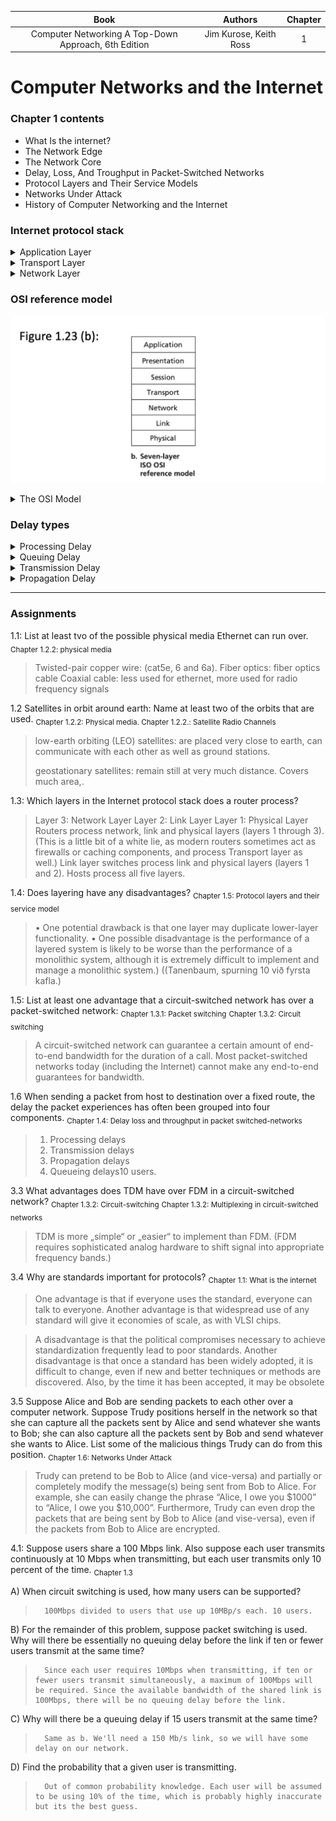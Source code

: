 | Book | Authors | Chapter 
| :-:  | :-:     | :-:
| Computer Networking A Top-Down Approach, 6th Edition | Jim Kurose, Keith Ross | 1

# Computer Networks and the Internet

### Chapter 1 contents
* What Is the internet?
* The Network Edge
* The Network Core
* Delay, Loss, And Troughput in Packet-Switched Networks
* Protocol Layers and Their Service Models
* Networks Under Attack
* History of Computer Networking and the Internet

### Internet protocol stack



<details closed>
<summary>Application Layer</summary>
The application layer is where network applications and their application-layer protocols reside. The Internet’s application layer includes many protocols, such as the HTTP protocol (which provides for Web document request and transfer), SMTP (which provides for the transfer of e-mail messages), and FTP (which provides for the transfer of files between two end systems). We’ll see that certain network functions, such as the translation of human-friendly names for Internet end systems like www.ietf.org to a 32-bit network address, are also done with the help of a specific application-layer protocol, namely, the domain name system (DNS). We’ll see in Chapter 2 that it is very easy to create and deploy our own new application-layer protocols. An application-layer protocol is distributed over multiple end systems, with the application in one end system using the protocol to exchange packets of information with the application in another end system. We’ll refer to this packet of information at the application layer as a message. 
</details>

<details closed>
<summary>Transport Layer</summary>
The Internet’s transport layer transports application-layer messages between application endpoints. In the Internet there are two transport protocols, TCP and UDP, either of which can transport application-layer messages. TCP provides a connection-oriented service to its applications. This service includes guaranteed delivery of application-layer messages to the destination and flow control (that is, sender/receiver speed matching). TCP also breaks long messages into shorter segments and provides a congestion-control mechanism, so that a source throttles its transmission rate when the network is congested. The UDP protocol provides a connectionless service to its applications. This is a no-frills service that provides no reliability, no flow control, and no congestion control. In this book, we’ll refer to a transport-layer packet as a segment.
</details>

 

<details closed>
<summary>Network Layer</summary>
The Internet’s network layer is responsible for moving network-layer packets known as datagrams from one host to another. The Internet transport-layer protocol (TCP or UDP) in a source host passes a transport-layer segment and a destination address to the network layer, just as you would give the postal service a letter with a destination address. The network layer then provides the service of delivering the segment to the transport layer in the destination host. The Internet’s network layer includes the celebrated IP Protocol, which defines the fields in the datagram as well as how the end systems and routers act on these fields. There is only one IP protocol, and all Internet components that have a network layer must run the IP protocol. The Internet’s network layer also contains routing protocols that determine the routes that datagrams take between sources and destinations. The Internet has many routing protocols. As we saw in Section 1.3, the Internet is a network of networks, and within a network, the network administrator can run any routing protocol desired. Although the network layer contains both the IP protocol and numerous routing protocols, it is often simply referred to as the IP layer, reflecting the fact that IP is the glue that binds the Internet together. Link Layer The Internet’s network layer routes a datagram through a series of routers between the source and destination. To move a packet from one node (host or router) to the next node in the route, the network layer relies on the services of the link layer. In particular, at each node, the network layer passes the datagram down to the link layer, which delivers the datagram to the next node along the route. At this next node, the link layer passes the datagram up to the network layer. The services provided by the link layer depend on the specific link-layer protocol that is employed over the link. For example, some link-layer protocols provide reliable delivery, from transmitting node, over one link, to receiving node. Note that this reliable delivery service is different from the reliable delivery service of TCP, which provides reliable delivery from one end system to another. Examples of linklayer protocols include Ethernet, WiFi, and the cable access network’s DOCSIS protocol. As datagrams typically need to traverse several links to travel from source to destination, a datagram may be handled by different link-layer protocols at different links along its route. For example, a datagram may be handled by Ethernet on one link and by PPP on the next link. The network layer will receive a different service from each of the different link-layer protocols. In this book, we’ll refer to the linklayer packets as frames.Physical Layer While the job of the link layer is to move entire frames from one network element to an adjacent network element, the job of the physical layer is to move the individual bits within the frame from one node to the next. The protocols in this layer are again link dependent and further depend on the actual transmission medium of the link (for example, twisted-pair copper wire, single-mode fiber optics). For example, Ethernet has many physical-layer protocols: one for twisted-pair copper wire, another for coaxial cable, another for fiber, and so on. In each case, a bit is moved across the link in a different way
</details>

### OSI reference model

![osi](Screenshots/osi.png)

<details closed>
<summary>The OSI Model</summary>
Having discussed the Internet protocol stack in detail, we should mention that it is not the only protocol stack around. In particular, back in the late 1970s, the International Organization for Standardization (ISO) proposed that computer networks be organized around seven layers, called the Open Systems Interconnection (OSI) model [ISO 2012]. The OSI model took shape when the protocols that were to become the Internet protocols were in their infancy, and were but one of many different protocol suites under development; in fact, the inventors of the original OSI model probably did not have the Internet in mind when creating it. Nevertheless, beginning in the late 1970s, many training and university courses picked up on the ISO mandate and organized courses around the seven-layer model. Because of its early impact on networking education, the seven-layer model continues to linger on in some networking textbooks and training courses. The seven layers of the OSI reference model, shown in Figure 1.23(b), are: application layer, presentation layer, session layer, transport layer, network layer, data link layer, and physical layer. The functionality of five of these layers is roughly the same as their similarly named Internet counterparts. Thus, let’s consider the two additional layers present in the OSI reference model—the presentation layer and the session layer. The role of the presentation layer is to provide services that allow communicating applications to interpret the meaning of data exchanged. These services include data compression and data encryption (which are selfexplanatory) as well as data description (which, as we will see in Chapter 9, frees the applications from having to worry about the internal format in which data are represented/stored—formats that may differ from one computer to another). The session layer provides for delimiting and synchronization of data exchange, including the means to build a checkpointing and recovery scheme. The fact that the Internet lacks two layers found in the OSI reference model poses a couple of interesting questions: Are the services provided by these layers unimportant? What if an application needs one of these services? The Internet’s answer to both of these questions is the same—it’s up to the application developer. It’s up to the application developer to decide if a service is important, and if the service is important, it’s up to the application developer to build that functionality into the application
</details>

### Delay types

<details closed>
<summary>Processing Delay</summary>
The time required to examine the packet’s header and determine where to direct the packet is part of the processing delay. The processing delay can also include other factors, such as the time needed to check for bit-level errors in the packet that occurred in transmitting the packet’s bits from the upstream node to router A. Processing delays in high-speed routers are typically on the order of microseconds or less. After this nodal processing, the router directs the packet to the queue that precedes the link to router B. (In Chapter 4 we’ll study the details of how a router operates.)
</details>

<details closed>
<summary>Queuing Delay</summary>
At the queue, the packet experiences a queuing delay as it waits to be transmitted onto the link. The length of the queuing delay of a specific packet will depend on the number of earlier-arriving packets that are queued and waiting for transmission onto the link. If the queue is empty and no other packet is currently being transmitted, then our packet’s queuing delay will be zero. On the other hand, if the traffic is heavy and many other packets are also waiting to be transmitted, the queuing delay will be long. We will see shortly that the number of packets that an arriving packet might expect to find is a function of the intensity and nature of the traffic arriving at the queue. Queuing delays can be on the order of microseconds to milliseconds in practice
</details>

<details closed>
<summary>Transmission Delay</summary>
Assuming that packets are transmitted in a first-come-first-served manner, as is common in packet-switched networks, our packet can be transmitted only after all the packets that have arrived before it have been transmitted. Denote the length of the packet by L bits, and denote the transmission rate of the link from router A to router B by R bits/sec. For example, for a 10 Mbps Ethernet link, the rate is R = 10 Mbps; for a 100 Mbps Ethernet link, the rate is R = 100 Mbps. The transmission delay is L/R. This is the amount of time required to push (that is, transmit) all of the packet’s bits into the link. Transmission delays are typically on the order of microseconds to milliseconds in practice.
</details>

<details closed>
<summary>Propagation Delay</summary>
Once a bit is pushed into the link, it needs to propagate to router B. The time required to propagate from the beginning of the link to router B is the propagation delay. The bit propagates at the propagation speed of the link. The propagation speed depends on the physical medium of the link (that is, fiber optics, twisted-pair copper wire, and so on) and is in the range of 2 108 meters/sec to 3 108 meters/sec which is equal to, or a little less than, the speed of light. The propagation delay is the distance between two routers divided by the propagation speed. That is, the propagation delay is d/s, where d is the distance between router A and router B and s is the propagation speed of the link. Once the last bit of the packet propagates to node B, it and all the preceding bits of the packet are stored in router B. The whole process then continues with router B now performing the forwarding. In wide-area networks, propagation delays are on the order of milliseconds.
</details>

---
### Assignments
1.1:
List at least tvo of the possible physical media Ethernet can run over.
<sub>Chapter 1.2.2: physical media</sub>

> Twisted-pair copper wire: (cat5e, 6 and 6a).
Fiber optics: fiber optics cable
Coaxial cable: less used for ethernet, more used for radio frequency signals

1.2
Satellites in orbit around earth: Name at least two of the orbits that are used.
<sub>Chapter 1.2.2: Physical media. 
Chapter 1.2.2.: Satellite Radio Channels </sub>

> low-earth orbiting (LEO) satellites: are placed very close to earth, can communicate with each other as well as ground stations.
>
> geostationary satellites: remain still at very much distance. Covers much area,.


1.3:
Which layers in the Internet protocol stack does a router process?
>Layer 3: Network Layer
>Layer 2: Link Layer
>Layer 1: Physical Layer
>    Routers process network, link and physical layers (layers 1 through 3). (This is a little bit of a white lie, as modern routers sometimes act as firewalls or caching components, and process Transport layer as well.) Link layer switches process link and physical layers (layers 1 and 2). Hosts process all five layers.

1.4:
Does layering have any disadvantages?
<sub>Chapter 1.5: Protocol layers and their service model</sub>
>	• One potential drawback is that one layer may duplicate lower-layer functionality.
>	• One possible disadvantage is the performance of a layered system is likely to be worse than the performance of a monolithic system, although it is extremely difficult to implement and manage a monolithic system.) ((Tanenbaum, spurning 10 við fyrsta kafla.)

1.5:
List at least one advantage that a circuit-switched network has over a packet-switched network:
<sub>Chapter 1.3.1: Packet switching</sub>
<sub>Chapter 1.3.2: Circuit switching</sub>
>    A circuit-switched network can guarantee a certain amount of end-to-end bandwidth for the duration of a call. Most packet-switched networks today (including the Internet) cannot make any end-to-end guarantees for bandwidth.

1.6
When sending a packet from host to destination over a fixed route, the delay the packet experiences has often been grouped into four components. 
<sub>Chapter 1.4: Delay loss and throughput in packet switched-networks </sub>
>	1. Processing delays
>	2. Transmission delays
>	3. Propagation delays
>	4. Queueing delays10 users.
	
3.3
What advantages does TDM have over FDM in a circuit-switched network?
<sub>Chapter 1.3.2: Circuit-switching</sub>
<sub>Chapter 1.3.2: Multiplexing in circuit-switched networks</sub>
> TDM is more „simple“ or „easier“ to implement than FDM. (FDM requires sophisticated analog hardware to shift signal into appropriate frequency bands.)

3.4
Why are standards important for protocols?
<sub>Chapter 1.1: What is the internet</sub>

> One advantage is that if everyone uses the standard, everyone can talk to everyone. Another advantage is that widespread use of any standard will give it economies of scale, as with VLSI chips. 

> A disadvantage is that the political compromises necessary to achieve standardization frequently lead to poor standards. Another disadvantage is that once a standard has been widely adopted, it is difficult to change, even if new and better techniques or methods are discovered. Also, by the time it has been accepted, it may be obsolete

3.5
Suppose Alice and Bob are sending packets to each other over a computer network. Suppose Trudy positions herself in the network so that she can capture all the packets sent by Alice and send whatever she wants to Bob; she can also capture all the packets sent by Bob and send whatever she wants to Alice. List some of the malicious things Trudy can do from this position.
<sub>Chapter 1.6: Networks Under Attack</sub>
 
> Trudy can pretend to be Bob to Alice (and vice-versa) and partially or completely modify the message(s) being sent from Bob to Alice. For example, she can easily change the phrase “Alice, I owe you $1000” to “Alice, I owe you $10,000”. Furthermore, Trudy can even drop the packets that are being sent by Bob to Alice (and vise-versa), even if the packets from Bob to Alice are encrypted.

4.1:
Suppose users share a 100 Mbps link. Also suppose each user transmits continuously at 10 Mbps when transmitting, but each user transmits only 10 percent of the time.
<sub>Chapter 1.3</sub>

A) When circuit switching is used, how many users can be supported?
>		100Mbps divided to users that use up 10MBp/s each. 10 users.
B) For the remainder of this problem, suppose packet switching is used. Why will there be essentially no queuing delay before the link if ten or fewer users transmit at the same time?
>		Since each user requires 10Mbps when transmitting, if ten or fewer users transmit simultaneously, a maximum of 100Mbps will be required. Since the available bandwidth of the shared link is 100Mbps, there will be no queuing delay before the link.
C) Why will there be a queuing delay if 15 users transmit at the same time?
>		Same as b. We'll need a 150 Mb/s link, so we will have some delay on our network.
D) Find the probability that a given user is transmitting.
>		Out of common probability knowledge. Each user will be assumed to be using 10% of the time, which is probably highly inaccurate but its the best guess.

		






